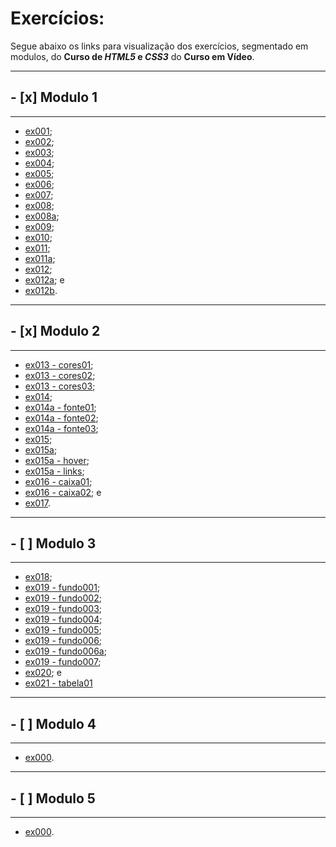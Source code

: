 # Exercícios:

Segue abaixo os links para visualização dos exercícios, segmentado em modulos, do **Curso de _HTML5_ e _CSS3_** do **Curso em Vídeo**.

---
## - [x] Modulo 1
---

* [ex001](https://joshuaoliveira123.github.io/html-css/exercícios/ex001);
* [ex002](https://joshuaoliveira123.github.io/html-css/exercícios/ex002);
* [ex003](https://joshuaoliveira123.github.io/html-css/exercícios/ex003);
* [ex004](https://joshuaoliveira123.github.io/html-css/exercícios/ex004);
* [ex005](https://joshuaoliveira123.github.io/html-css/exercícios/ex005);
* [ex006](https://joshuaoliveira123.github.io/html-css/exercícios/ex006);
* [ex007](https://joshuaoliveira123.github.io/html-css/exercícios/ex007);
* [ex008](https://joshuaoliveira123.github.io/html-css/exercícios/ex008);
* [ex008a](https://joshuaoliveira123.github.io/html-css/exercícios/ex008a);
* [ex009](https://joshuaoliveira123.github.io/html-css/exercícios/ex009);
* [ex010](https://joshuaoliveira123.github.io/html-css/exercícios/ex010);
* [ex011](https://joshuaoliveira123.github.io/html-css/exercícios/ex011);
* [ex011a](https://joshuaoliveira123.github.io/html-css/exercícios/ex011a);
* [ex012](https://joshuaoliveira123.github.io/html-css/exercícios/ex012);
* [ex012a](https://joshuaoliveira123.github.io/html-css/exercícios/ex012a); e
* [ex012b](https://joshuaoliveira123.github.io/html-css/exercícios/ex012b).

---
## - [x] Modulo 2
---

* [ex013 - cores01](https://joshuaoliveira123.github.io/html-css/exercícios/ex013/cores01.html);
* [ex013 - cores02](https://joshuaoliveira123.github.io/html-css/exercícios/ex013/cores01.html);
* [ex013 - cores03](https://joshuaoliveira123.github.io/html-css/exercícios/ex013/cores01.html);
* [ex014](https://joshuaoliveira123.github.io/html-css/exercícios/ex014);
* [ex014a - fonte01](https://joshuaoliveira123.github.io/html-css/exercícios/ex014a/fonte01.html);
* [ex014a - fonte02](https://joshuaoliveira123.github.io/html-css/exercícios/ex014a/fonte02.html);
* [ex014a - fonte03](https://joshuaoliveira123.github.io/html-css/exercícios/ex014a/fonte03.html);
* [ex015](https://joshuaoliveira123.github.io/html-css/exercícios/ex015/seletor01.html);
* [ex015a](https://joshuaoliveira123.github.io/html-css/exercícios/ex015a);
* [ex015a - hover](https://joshuaoliveira123.github.io/html-css/exercícios/ex015a/hover.html);
* [ex015a - links](https://joshuaoliveira123.github.io/html-css/exercícios/ex015a/links.html);
* [ex016 - caixa01](https://joshuaoliveira123.github.io/html-css/exercícios/ex016/caixa01.html);
* [ex016 - caixa02](https://joshuaoliveira123.github.io/html-css/exercícios/ex016/caixa02.html); e
* [ex017](https://github.com/joshuaoliveira123/html-css/blob/main/exerc%C3%ADcios/ex017/mini-projeto.txt).

---
## - [ ] Modulo 3
---
* [ex018](https://github.com/joshuaoliveira123/html-css/blob/main/exerc%C3%ADcios/ex018/git-github.txt);
* [ex019 - fundo001](https://joshuaoliveira123.github.io/html-css/exercícios/ex019/fundo001.html);
* [ex019 - fundo002](https://joshuaoliveira123.github.io/html-css/exercícios/ex019/fundo002.html);
* [ex019 - fundo003](https://joshuaoliveira123.github.io/html-css/exercícios/ex019/fundo003.html);
* [ex019 - fundo004](https://joshuaoliveira123.github.io/html-css/exercícios/ex019/fundo004.html);
* [ex019 - fundo005](https://joshuaoliveira123.github.io/html-css/exercícios/ex019/fundo005.html);
* [ex019 - fundo006](https://joshuaoliveira123.github.io/html-css/exercícios/ex019/fundo006.html);
* [ex019 - fundo006a](https://joshuaoliveira123.github.io/html-css/exercícios/ex019/fundo006a.html);
* [ex019 - fundo007](https://joshuaoliveira123.github.io/html-css/exercícios/ex019/fundo007.html);
* [ex020](https://github.com/joshuaoliveira123/html-css/blob/main/exerc%C3%ADcios/ex020/projeto-cordel.txt); e
* [ex021 - tabela01](https://joshuaoliveira123/html-css/exercícios/ex021/tabela01.html)

---
## - [ ] Modulo 4
---

* [ex000](https://joshuaoliveira123.github.io/).

---
## - [ ] Modulo 5
---

* [ex000](https://joshuaoliveira123.github.io/).